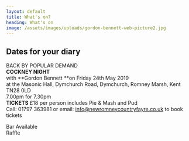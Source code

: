 ```yaml
---
layout: default
title: What's on?
heading: What's on
image: /assets/images/uploads/gordon-bennett-web-picture2.jpg
---
```

## Dates for your diary

BACK BY POPULAR DEMAND\
**COCKNEY NIGHT**\
with **Gordon Bennett **on Friday 24th May 2019\
at the Masonic Hall, Dymchurch Road, Dymchurch, Romney Marsh, Kent TN28 0LD\
7.00pm for 7.30pm\
**TICKETS** £18 per person includes Pie & Mash and Pud\
Call:  01797 363981 or email: info@newromneycountryfayre.co.uk to book tickets

Bar Available \
Raffle
